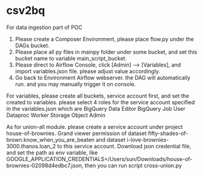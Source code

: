 # csv2bq
For data ingestion part of POC


1. Please create a Composer Environment, please place flow.py under the DAGs bucket.
2. Please place all py files in mainpy folder under some bucket, and set this bucket name to variable main_script_bucket.
3. Please direct to Airflow Console, click [Admin] --> [Variables], and import variables.json file. please adjust value accordingly.
4. Go back to Environment Airflow webserver. the DAG will automatically run. and you may manually trigger it on console.

For variables, please create all buckets, service account first, and set the created to variables.
please select 4 roles for the service account specified in the variables.json
which are BigQuery Data Editor
          BigQuery Job User
          Dataproc Worker
          Storage Object Admin

As for union-all module. please create a service account under project house-of-brownies. Grand viewer permission of dataset fifty-shades-of-brown.know_when_you_are_beaten
and dataset i-love-brownies-3000.thanos.loan_2 to this service account.
Download json credential file, and set the path as env variable, like GOOGLE_APPLICATION_CREDENTIALS=/Users/sun/Downloads/house-of-brownies-02098d4edbc7.json,
then you can run script cross-union.py